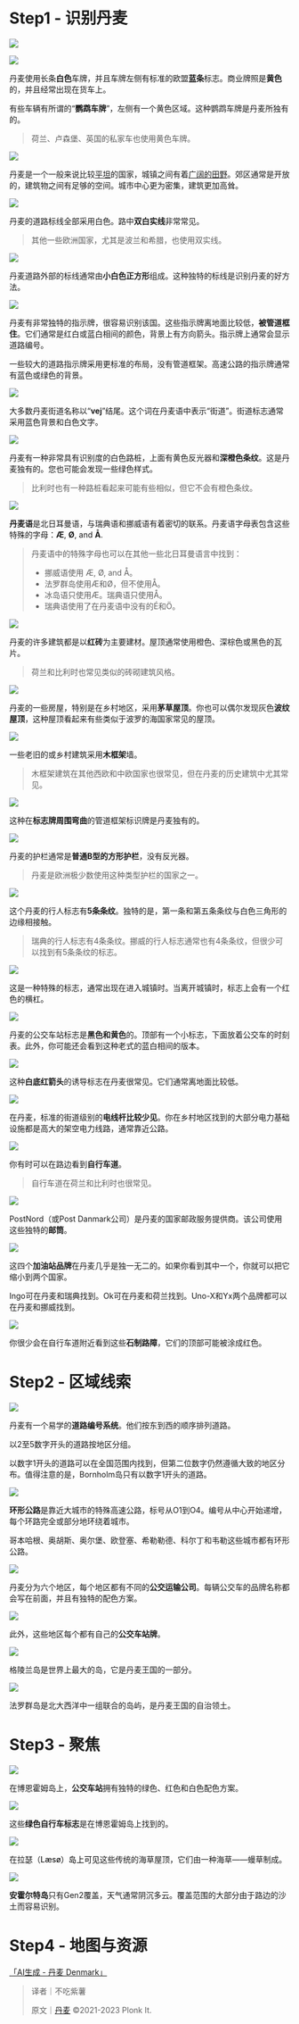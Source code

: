 # Step1 - 识别丹麦
![](https://images.squarespace-cdn.com/content/v1/60f6054f4e76b03092956de8/41574168-1ad5-4b01-ac83-587e2f4b4619/Denmark+Summary+infographic.png?format=1000w)

![](https://cdn.nlark.com/yuque/0/2023/png/35193536/1698594645619-a6457f69-58a5-4594-9aa5-beaf75901880.png)

丹麦使用长条**白色**车牌，并且车牌左侧有标准的欧盟**蓝条**标志。商业牌照是**黄色**的，并且经常出现在货车上。

有些车辆有所谓的“**鹦鹉车牌**”，左侧有一个黄色区域。这种鹦鹉车牌是丹麦所独有的。

> 荷兰、卢森堡、英国的私家车也使用黄色车牌。
>

![](https://images.squarespace-cdn.com/content/v1/60f6054f4e76b03092956de8/a0681da9-0f23-40c6-80af-2feac9e7b50e/General_Landscape.png?format=750w)

丹麦是一个一般来说比较<u>平坦</u>的国家，城镇之间有着<u>广阔的田野</u>。郊区通常是开放的，建筑物之间有足够的空间。城市中心更为密集，建筑更加高耸。

![](https://images.squarespace-cdn.com/content/v1/60f6054f4e76b03092956de8/22fb5167-248e-427b-8434-e2baf1155e9c/Road_Lines.png?format=750w)

丹麦的道路标线全部采用白色。路中**双白实线**非常常见。

> 其他一些欧洲国家，尤其是波兰和希腊，也使用双实线。
>

![](https://images.squarespace-cdn.com/content/v1/60f6054f4e76b03092956de8/a0421b90-cb4f-4632-b292-58bb21b92d11/Blocky_Gapped_Outside_Road_Lines.png?format=750w)

丹麦道路外部的标线通常由**小白色正方形**组成。这种独特的标线是识别丹麦的好方法。

![](https://images.squarespace-cdn.com/content/v1/60f6054f4e76b03092956de8/fc8470a3-e2c1-4a7f-85d9-7a5961eb29f8/Directional_Signs.png?format=750w)

丹麦有非常独特的指示牌，很容易识别该国。这些指示牌离地面比较低，**被管道框住**。它们通常是红白或蓝白相间的颜色，背景上有方向箭头。指示牌上通常会显示道路编号。

一些较大的道路指示牌采用更标准的布局，没有管道框架。高速公路的指示牌通常有蓝色或绿色的背景。

![](https://images.squarespace-cdn.com/content/v1/60f6054f4e76b03092956de8/91635876-1f21-4b5c-8de2-c252ba4c9e23/Street_Vej.png?format=750w)

大多数丹麦街道名称以“**vej**”结尾。这个词在丹麦语中表示“街道”。街道标志通常采用蓝色背景和白色文字。

![](https://images.squarespace-cdn.com/content/v1/60f6054f4e76b03092956de8/68b21aea-62a9-4faf-9127-11f8212c1adc/Bollard.png?format=750w)

丹麦有一种非常具有识别度的白色路桩，上面有黄色反光器和**深橙色条纹**。这是丹麦独有的。您也可能会发现一些绿色样式。

> 比利时也有一种路桩看起来可能有些相似，但它不会有橙色条纹。
>

![](https://images.squarespace-cdn.com/content/v1/60f6054f4e76b03092956de8/b6fbc135-bbde-4b60-9bb9-58cf97753a32/Language.png?format=750w)

**丹麦语**是北日耳曼语，与瑞典语和挪威语有着密切的联系。丹麦语字母表包含这些特殊的字母：**Æ**, **Ø**, and **Å**.

> 丹麦语中的特殊字母也可以在其他一些北日耳曼语言中找到：
>
> + 挪威语使用 Æ, Ø, and Å。
> + 法罗群岛使用Æ和Ø，但不使用Å。
> + 冰岛语只使用Æ。瑞典语只使用Å。
> + 瑞典语使用了在丹麦语中没有的É和Ö。
>

![](https://images.squarespace-cdn.com/content/v1/60f6054f4e76b03092956de8/7d10284b-75bf-4fc0-b26a-a3dcb9c34618/Architecture.png?format=750w)

丹麦的许多建筑都是以**红砖**为主要建材。屋顶通常使用橙色、深棕色或黑色的瓦片。

> 荷兰和比利时也常见类似的砖砌建筑风格。
>

![](https://images.squarespace-cdn.com/content/v1/60f6054f4e76b03092956de8/e8d15925-0578-48d2-a450-00da33551b25/Roofs.png?format=750w)

丹麦的一些房屋，特别是在乡村地区，采用**茅草屋顶**。你也可以偶尔发现灰色**波纹屋顶**，这种屋顶看起来有些类似于波罗的海国家常见的屋顶。

![](https://images.squarespace-cdn.com/content/v1/60f6054f4e76b03092956de8/c766eb5e-7b46-4706-a2be-e08c41f8e4ea/Timber_frame_buildings.png?format=750w)

一些老旧的或乡村建筑采用**木框架**墙。

> 木框架建筑在其他西欧和中欧国家也很常见，但在丹麦的历史建筑中尤其常见。
>

![](https://images.squarespace-cdn.com/content/v1/60f6054f4e76b03092956de8/78c660f9-0ff3-4235-860c-b4792b83ce91/Signpost.png?format=750w)

这种在**标志牌周围弯曲**的管道框架标识牌是丹麦独有的。

![](https://images.squarespace-cdn.com/content/v1/60f6054f4e76b03092956de8/f32f29f7-0698-4c10-a7f1-5c91051ff616/Guardrail.png?format=750w)

丹麦的护栏通常是**普通B型的方形护栏**，没有反光器。

> 丹麦是欧洲极少数使用这种类型护栏的国家之一。
>

![](https://images.squarespace-cdn.com/content/v1/60f6054f4e76b03092956de8/2b2739ae-ea35-4e28-80e7-e3566d9bd505/Pedestrian_sign.png?format=750w)

这个丹麦的行人标志有**5条条纹**。独特的是，第一条和第五条条纹与白色三角形的边缘相接触。

> 瑞典的行人标志有4条条纹。挪威的行人标志通常也有4条条纹，但很少可以找到有5条条纹的标志。
>

![](https://images.squarespace-cdn.com/content/v1/60f6054f4e76b03092956de8/00543d9a-eafc-4d25-8387-9af7f6ffd8aa/Town+entry+and+exit+sign.png?format=750w)

这是一种特殊的标志，通常出现在进入城镇时。当离开城镇时，标志上会有一个红色的横杠。

![](https://images.squarespace-cdn.com/content/v1/60f6054f4e76b03092956de8/22ae229e-eb90-4807-bc50-29b166513aae/Bus+stop+sign.png?format=750w)

丹麦的公交车站标志是**黑色和黄色**的。顶部有一个小标志，下面放着公交车的时刻表。此外，你可能还会看到这种老式的蓝白相间的版本。

![](https://images.squarespace-cdn.com/content/v1/60f6054f4e76b03092956de8/5a52dac0-83ce-439e-89b7-cec84cee1110/Chevron.png?format=750w)

这种**白底红箭头**的诱导标志在丹麦很常见。它们通常离地面比较低。

![](https://images.squarespace-cdn.com/content/v1/60f6054f4e76b03092956de8/c52e1a3c-2336-428b-b6d4-71a7267215b5/Large_Poles.png?format=750w)

在丹麦，标准的街道级别的**电线杆比较少见**。你在乡村地区找到的大部分电力基础设施都是高大的架空电力线路，通常靠近公路。

![](https://images.squarespace-cdn.com/content/v1/60f6054f4e76b03092956de8/e598cd3f-3673-43b2-9868-1aac50baf9bb/Bicycle_Paths.png?format=750w)

你有时可以在路边看到**自行车道**。

> 自行车道在荷兰和比利时也很常见。
>

![](https://images.squarespace-cdn.com/content/v1/60f6054f4e76b03092956de8/aa8b9835-10fe-4be4-aeff-194d6c642fe3/PostNord_Postal_Box.png?format=750w)

PostNord（或Post Danmark公司）是丹麦的国家邮政服务提供商。该公司使用这些独特的**邮筒**。

![](https://images.squarespace-cdn.com/content/v1/60f6054f4e76b03092956de8/24a0f82e-e807-4b6a-b54d-e9ee9afb5a8a/Gas_Station_Brands.png?format=750w)

这四个**加油站品牌**在丹麦几乎是独一无二的。如果你看到其中一个，你就可以把它缩小到两个国家。

Ingo可在丹麦和瑞典找到。Ok可在丹麦和荷兰找到。Uno-X和Yx两个品牌都可以在丹麦和挪威找到。

![](https://images.squarespace-cdn.com/content/v1/60f6054f4e76b03092956de8/d4398aa3-f5a6-4c1e-94df-5cd6ee4b76f8/Bicycle_Paths_Bollard2.png?format=750w)

你很少会在自行车道附近看到这些**石制路障**，它们的顶部可能被涂成红色。

# Step2 - 区域线索
![](https://images.squarespace-cdn.com/content/v1/60f6054f4e76b03092956de8/b64094a4-7b5d-4f5f-b30d-9de6efb097aa/Denmark_Road_Number_System.png?format=750w)

丹麦有一个易学的**道路编号系统**。他们按东到西的顺序排列道路。

以2至5数字开头的道路按地区分组。

以数字1开头的道路可以在全国范围内找到，但第二位数字仍然遵循大致的地区分布。值得注意的是，Bornholm岛只有以数字1开头的道路。

![](https://images.squarespace-cdn.com/content/v1/60f6054f4e76b03092956de8/e631d314-6942-4aaf-a9b4-b168a012dfff/Ring_Roads.png?format=750w)

**环形公路**是靠近大城市的特殊高速公路，标号从O1到O4。编号从中心开始递增，每个环路完全或部分地环绕着城市。

哥本哈根、奥胡斯、奥尔堡、欧登塞、希勒勒德、科尔丁和韦勒这些城市都有环形公路。

![](https://images.squarespace-cdn.com/content/v1/60f6054f4e76b03092956de8/b58a4867-1f93-47aa-8c88-df69c1010340/Denmark_Bus_Company_Map.png?format=750w)

丹麦分为六个地区，每个地区都有不同的**公交运输公司**。每辆公交车的品牌名称都会写在前面，并且有独特的配色方案。

![](https://images.squarespace-cdn.com/content/v1/60f6054f4e76b03092956de8/d00b1ddf-e54b-4b15-9d39-a3e1c5e231cd/Denmark_Bus_Sign_Map.png?format=750w)

此外，这些地区每个都有自己的**公交车站牌**。

![](https://images.squarespace-cdn.com/content/v1/60f6054f4e76b03092956de8/238dce89-79e1-4842-8645-e3faecaf7660/Denmark_Greenland_General.png?format=750w)

格陵兰岛是世界上最大的岛，它是丹麦王国的一部分。

![](https://cdn.nlark.com/yuque/0/2023/png/35193536/1686395152088-ab326e9c-197f-4cda-ae82-a11bcf7b7418.png)

法罗群岛是北大西洋中一组联合的岛屿，是丹麦王国的自治领土。

# Step3 - 聚焦
![](https://images.squarespace-cdn.com/content/v1/60f6054f4e76b03092956de8/0fb64949-bac6-4e77-85f7-c02018c6bf3b/Area_-_Bornholm_Bus_Stop.png?format=750w)

在博恩霍姆岛上，**公交车站**拥有独特的绿色、红色和白色配色方案。

![](https://images.squarespace-cdn.com/content/v1/60f6054f4e76b03092956de8/a2862225-8b47-48db-a69d-1ab49706d987/Bornholm_bicycle_signs.png?format=750w)

这些**绿色自行车标志**是在博恩霍姆岛上找到的。

![](https://cdn.nlark.com/yuque/0/2023/png/36236596/1698645446795-45908871-6127-46fd-a466-ed424b2a797e.png)

在拉瑟（<font style="color:rgb(0, 0, 0);">Læsø）岛上可见</font>这些传统的海草屋顶，它们由一种海草——蟃草制成。

![](https://images.squarespace-cdn.com/content/v1/60f6054f4e76b03092956de8/3b6ac9d1-5bcb-43a6-8d1a-805f9ee29d54/Anholt_Generation_2.png?format=750w)

**安霍尔特岛**只有Gen2覆盖，天气通常阴沉多云。覆盖范围的大部分由于路边的沙土而容易识别。

# Step4 - 地图与资源
[「AI生成 - 丹麦 Denmark」](https://tuxun.fun/maps_detail?mapsId=2338)



> 译者｜不吃紫薯
>
> 原文｜[丹麦](https://www.plonkit.net/denmark) ©2021-2023 Plonk It.
>

